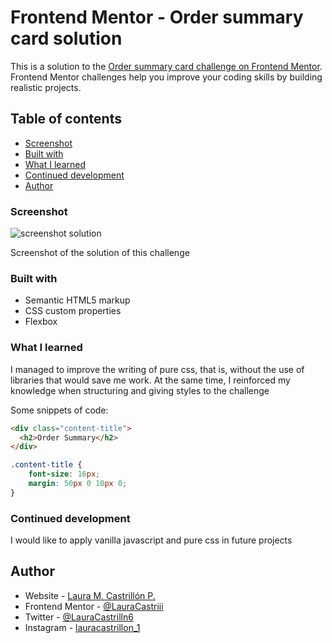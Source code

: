 # Frontend Mentor - Order summary card solution

This is a solution to the [Order summary card challenge on Frontend Mentor](https://www.frontendmentor.io/challenges/order-summary-component-QlPmajDUj). Frontend Mentor challenges help you improve your coding skills by building realistic projects. 

## Table of contents

  - [Screenshot](#screenshot)
  - [Built with](#built-with)
  - [What I learned](#what-i-learned)
  - [Continued development](#continued-development)
  - [Author](#author)

### Screenshot

![screenshot solution](./images/screenshot.PNG)

Screenshot of the solution of this challenge

### Built with

- Semantic HTML5 markup
- CSS custom properties
- Flexbox

### What I learned

I managed to improve the writing of pure css, that is, without the use of libraries that would save me work. At the same time, I reinforced my knowledge when structuring and giving styles to the challenge

Some snippets of code:

```html
<div class="content-title">
  <h2>Order Summary</h2>
</div>
```
```css
.content-title {
	font-size: 16px;
	margin: 50px 0 10px 0;
}
```

### Continued development

I would like to apply vanilla javascript and pure css in future projects

## Author

- Website - [Laura M. Castrillón P.](https://www.your-site.com)
- Frontend Mentor - [@LauraCastriii](https://www.frontendmentor.io/profile/LauraCastriii)
- Twitter - [@LauraCastrilln6](https://www.twitter.com/LauraCastrilln6)
- Instagram - [lauracastrillon_1](https://www.instagram.com/lauracastrillon_1/?hl=es)
